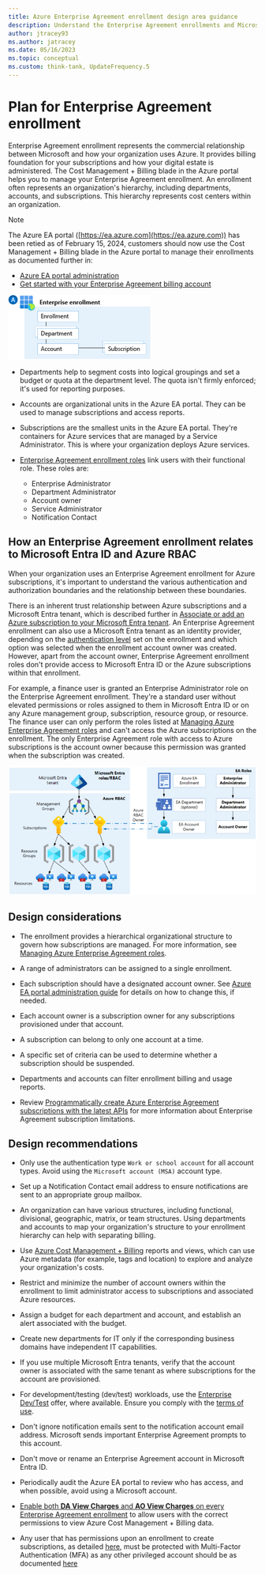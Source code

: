 ```yaml
---
title: Azure Enterprise Agreement enrollment design area guidance
description: Understand the Enterprise Agreement enrollments and Microsoft Entra tenants design area.
author: jtracey93
ms.author: jatracey
ms.date: 05/16/2023
ms.topic: conceptual
ms.custom: think-tank, UpdateFrequency.5
---
```


# Plan for Enterprise Agreement enrollment

Enterprise Agreement enrollment represents the commercial relationship between Microsoft and how your organization uses Azure. It provides billing foundation for your subscriptions and how your digital estate is administered. The Cost Management + Billing blade in the Azure portal helps you to manage your Enterprise Agreement enrollment. An enrollment often represents an organization's hierarchy, including departments, accounts, and subscriptions. This hierarchy represents cost centers within an organization.

>[!NOTE]
> The Azure EA portal ([https://ea.azure.com](https://ea.azure.com)) has been retied as of February 15, 2024, customers should now use the Cost Management + Billing blade in the Azure portal to manage their enrollments as documented further in:
>
> - [Azure EA portal administration](/azure/cost-management-billing/manage/ea-portal-administration)
> - [Get started with your Enterprise Agreement billing account](/azure/cost-management-billing/manage/ea-direct-portal-get-started)

![Diagram that shows Azure Enterprise Agreement hierarchies.](../../enterprise-scale/media/ea.png)

- Departments help to segment costs into logical groupings and set a budget or quota at the department level. The quota isn't firmly enforced; it's used for reporting purposes.

- Accounts are organizational units in the Azure EA portal. They can be used to manage subscriptions and access reports.

- Subscriptions are the smallest units in the Azure EA portal. They're containers for Azure services that are managed by a Service Administrator. This is where your organization deploys Azure services.

- [Enterprise Agreement enrollment roles](/azure/cost-management-billing/manage/understand-ea-roles#enterprise-user-roles) link users with their functional role. These roles are:

  - Enterprise Administrator
  - Department Administrator
  - Account owner
  - Service Administrator
  - Notification Contact

<a name='how-an-enterprise-agreement-enrollment-relates-to-azure-ad-and-azure-rbac'></a>

## How an Enterprise Agreement enrollment relates to Microsoft Entra ID and Azure RBAC

When your organization uses an Enterprise Agreement enrollment for Azure subscriptions, it's important to understand the various authentication and authorization boundaries and the relationship between these boundaries.

There is an inherent trust relationship between Azure subscriptions and a Microsoft Entra tenant, which is described further in [Associate or add an Azure subscription to your Microsoft Entra tenant](/azure/active-directory/fundamentals/active-directory-how-subscriptions-associated-directory). An Enterprise Agreement enrollment can also use a Microsoft Entra tenant as an identity provider, depending on the [authentication level](/azure/cost-management-billing/manage/ea-portal-troubleshoot#authentication-level-types) set on the enrollment and which option was selected when the enrollment account owner was created. However, apart from the account owner, Enterprise Agreement enrollment roles don't provide access to Microsoft Entra ID or the Azure subscriptions within that enrollment.

For example, a finance user is granted an Enterprise Administrator role on the Enterprise Agreement enrollment. They're a standard user without elevated permissions or roles assigned to them in Microsoft Entra ID or on any Azure management group, subscription, resource group, or resource. The finance user can only perform the roles listed at [Managing Azure Enterprise Agreement roles](/azure/cost-management-billing/manage/understand-ea-roles#enterprise-administrator) and can't access the Azure subscriptions on the enrollment. The only Enterprise Agreement role with access to Azure subscriptions is the account owner because this permission was granted when the subscription was created.

![Diagram that shows Azure Enterprise Agreement relationship with Microsoft Entra ID and RBAC.](../../enterprise-scale/media/ea-azure-relationship.png)

## Design considerations

- The enrollment provides a hierarchical organizational structure to govern how subscriptions are managed. For more information, see [Managing Azure Enterprise Agreement roles](/azure/cost-management-billing/manage/understand-ea-roles#azure-enterprise-portal-hierarchy).

- A range of administrators can be assigned to a single enrollment.

- Each subscription should have a designated account owner. See [Azure EA portal administration guide](/azure/cost-management-billing/manage/ea-portal-administration#change-azure-subscription-or-account-ownership) for details on how to change this, if needed.

- Each account owner is a subscription owner for any subscriptions provisioned under that account.

- A subscription can belong to only one account at a time.

- A specific set of criteria can be used to determine whether a subscription should be suspended.

- Departments and accounts can filter enrollment billing and usage reports.

- Review [Programmatically create Azure Enterprise Agreement subscriptions with the latest APIs](/azure/cost-management-billing/manage/programmatically-create-subscription-enterprise-agreement?tabs=rest#limitations-of-azure-enterprise-subscription-creation-api) for more information about Enterprise Agreement subscription limitations.

## Design recommendations

- Only use the authentication type `Work or school account` for all account types. Avoid using the `Microsoft account (MSA)` account type.

- Set up a Notification Contact email address to ensure notifications are sent to an appropriate group mailbox.

- An organization can have various structures, including functional, divisional, geographic, matrix, or team structures. Using departments and accounts to map your organization's structure to your enrollment hierarchy can help with separating billing.

- Use [Azure Cost Management + Billing](/azure/cost-management-billing/cost-management-billing-overview) reports and views, which can use Azure metadata (for example, tags and location) to explore and analyze your organization's costs.

- Restrict and minimize the number of account owners within the enrollment to limit administrator access to subscriptions and associated Azure resources.

- Assign a budget for each department and account, and establish an alert associated with the budget.

- Create new departments for IT only if the corresponding business domains have independent IT capabilities.

- If you use multiple Microsoft Entra tenants, verify that the account owner is associated with the same tenant as where subscriptions for the account are provisioned.

- For development/testing (dev/test) workloads, use the [Enterprise Dev/Test](/azure/cost-management-billing/manage/ea-portal-administration#enterprise-devtest-offer) offer, where available. Ensure you comply with the [terms of use](https://azure.microsoft.com/offers/ms-azr-0148p/).

- Don't ignore notification emails sent to the notification account email address. Microsoft sends important Enterprise Agreement prompts to this account.

- Don't move or rename an Enterprise Agreement account in Microsoft Entra ID.

- Periodically audit the Azure EA portal to review who has access, and when possible, avoid using a Microsoft account.

- [Enable both **DA View Charges** and **AO View Charges** on every Enterprise Agreement enrollment](/azure/cost-management-billing/costs/assign-access-acm-data#enable-access-to-costs-in-the-azure-portal) to allow users with the correct permissions to view Azure Cost Management + Billing data.

- Any user that has permissions upon an enrollment to create subscriptions, as detailed [here](/azure/cost-management-billing/manage/understand-ea-roles#enterprise-user-roles), must be protected with Multi-Factor Authentication (MFA) as any other privileged account should be as documented [here](/azure/active-directory/roles/security-planning?bc=%2Fazure%2Fcloud-adoption-framework%2F_bread%2Ftoc.json&toc=%2Fazure%2Fcloud-adoption-framework%2Ftoc.json)
